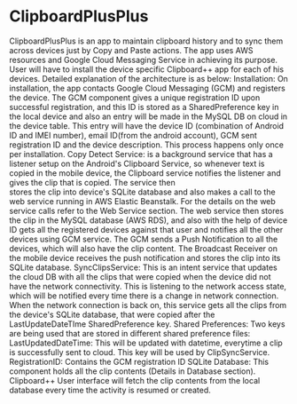 ClipboardPlusPlus
=================

ClipboardPlusPlus is an app to maintain clipboard history and to sync them across devices just by Copy and Paste actions.
The app uses AWS resources and Google Cloud 
Messaging Service in achieving its purpose. User will have to install the device specific 
Clipboard++ app for each of his devices. Detailed explanation of the architecture is as 
below: 
Installation: On installation, the app contacts Google Cloud Messaging (GCM) and 
registers the device. The GCM component gives a unique registration ID upon 
successful registration, and this ID is stored as a SharedPreference key in the local 
device and also an entry will be made in the MySQL DB on cloud in the device table. 
This entry will have the device ID (combination of Android ID and IMEI number), email 
ID(from the android account), GCM sent registration ID and the device description. This 
process happens only once per installation. 
Copy Detect Service: is a background service that has a listener setup on the 
Android's Clipboard Service, so whenever text is copied in the mobile device, the 
Clipboard service notifies the listener and gives the clip that is copied. The service then  
stores the clip into device's SQLite database and also makes a call to the web service 
running in AWS Elastic Beanstalk. For the details on the web service calls refer to the 
Web Service section. The web service then stores the clip in the MySQL database 
(AWS RDS), and also with the help of device ID gets all the registered devices against 
that user and notifies all the other devices using GCM service. The GCM sends a Push 
Notification to all the devices, which will also have the clip content. 
The Broadcast Receiver on the mobile device receives the push notification and stores 
the clip into its SQLite database. 
SyncClipsService: This is an intent service that updates the cloud DB with all the clips 
that were copied when the device did not have the network connectivity. This is listening 
to the network access state, which will be notified every time there is a change in 
network connection. When the network connection is back on, this service gets all the 
clips from the device's SQLite database, that were copied after the 
LastUpdateDateTIme SharedPreference key. 
Shared Preferences: Two keys are being used that are stored in different shared 
preference files: 
  LastUpdatedDateTime: This will be updated with datetime, everytime a clip is 
successfully sent to cloud. This key will be used by ClipSyncService. 
  RegistrationID: Contains the GCM registration ID 
SQLite Database: This component holds all the clip contents (Details in Database 
section). 
Clipboard++ User interface will fetch the clip contents from the local database every 
time the activity is resumed or created. 
